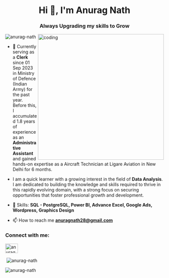 <h1 align="center">Hi 👋, I'm Anurag Nath</h1>
<h3 align="center"> Always Upgrading my skills to Grow </h3>
<img align="right" alt="coding" width="400" src="https://media.tenor.com/YNqsJbmb_yMAAAAd/coding.gif">

<p align="left"> <img src="https://komarev.com/ghpvc/?username=anurag-nath&label=Profile%20views&color=0e75b6&style=flat" alt="anurag-nath" /> </p>

- 🌱 Currently serving as a **Clerk** since 01 Sep 2023 in Ministry of Defence (Indian Army) for the past year. Before this, I accumulated 1.8 years of experience as an **Administrative Assistant** and gained hands-on expertise as a Aircraft Technician at Ligare Aviation in New Delhi for 6 months.

- I am a quick learner with a growing interest in the field of **Data Analysis**. I am dedicated to building the knowledge and skills required to thrive in this rapidly evolving domain, with a strong focus on securing opportunities that foster professional growth and development.

- 💬 Skills: **SQL - PostgreSQL, Power BI, Advance Excel, Google Ads, Wordpress, Graphics Design**

- 📫 How to reach me **anuragnath28@gmail.com**

<h3 align="left">Connect with me:</h3>
<p align="left">
<a href="https://linkedin.com/in/anurag-nath-534966166" target="blank"><img align="center" src="https://raw.githubusercontent.com/rahuldkjain/github-profile-readme-generator/master/src/images/icons/Social/linked-in-alt.svg" alt="anurag-nath-534966166" height="30" width="40" /></a>
</p>


<p>&nbsp;<img align="center" src="https://github-readme-stats.vercel.app/api?username=anurag-nath&show_icons=true&locale=en" alt="anurag-nath" /></p>

<p><img align="center" src="https://github-readme-streak-stats.herokuapp.com/?user=anurag-nath&" alt="anurag-nath" /></p>
